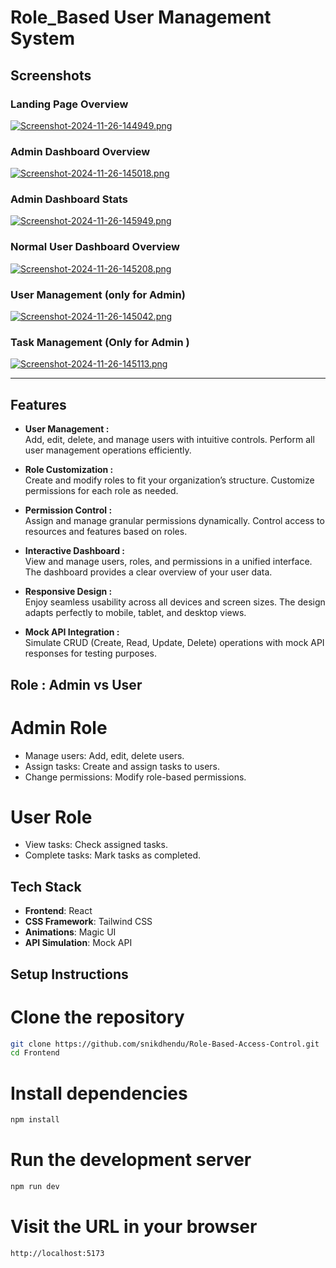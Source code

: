 # Role_Based User Management System

## Screenshots

### Landing Page Overview
[![Screenshot-2024-11-26-144949.png](https://i.postimg.cc/Y2nKyRKF/Screenshot-2024-11-26-144949.png)](https://postimg.cc/7b2W5gLP)

### Admin Dashboard Overview
[![Screenshot-2024-11-26-145018.png](https://i.postimg.cc/NjfwNnLR/Screenshot-2024-11-26-145018.png)](https://postimg.cc/sv88xwY2)

### Admin Dashboard Stats 
[![Screenshot-2024-11-26-145949.png](https://i.postimg.cc/L8JhCDyQ/Screenshot-2024-11-26-145949.png)](https://postimg.cc/4YTJn6Rp)

### Normal User Dashboard Overview
[![Screenshot-2024-11-26-145208.png](https://i.postimg.cc/pL61fW75/Screenshot-2024-11-26-145208.png)](https://postimg.cc/Wd0njvss)

### User Management (only for Admin)
[![Screenshot-2024-11-26-145042.png](https://i.postimg.cc/3xHsyJs8/Screenshot-2024-11-26-145042.png)](https://postimg.cc/N5pJSYGS)

### Task Management (Only for Admin )
[![Screenshot-2024-11-26-145113.png](https://i.postimg.cc/htLqM7LQ/Screenshot-2024-11-26-145113.png)](https://postimg.cc/87z3zcnT)



---

## Features

- **User Management :**  
  Add, edit, delete, and manage users with intuitive controls. Perform all user management operations efficiently.

- **Role Customization :**  
  Create and modify roles to fit your organization’s structure. Customize permissions for each role as needed.

- **Permission Control :**  
  Assign and manage granular permissions dynamically. Control access to resources and features based on roles.

- **Interactive Dashboard :**  
  View and manage users, roles, and permissions in a unified interface. The dashboard provides a clear overview of your user data.

- **Responsive Design :**  
  Enjoy seamless usability across all devices and screen sizes. The design adapts perfectly to mobile, tablet, and desktop views.

- **Mock API Integration :**  
  Simulate CRUD (Create, Read, Update, Delete) operations with mock API responses for testing purposes.


## Role : Admin vs User

# Admin Role
- Manage users: Add, edit, delete users.
- Assign tasks: Create and assign tasks to users.
- Change permissions: Modify role-based permissions.

# User Role
- View tasks: Check assigned tasks.
- Complete tasks: Mark tasks as completed.


## Tech Stack

- **Frontend**: React
- **CSS Framework**: Tailwind CSS
- **Animations**: Magic UI
- **API Simulation**: Mock API

## Setup Instructions

# Clone the repository
```bash
git clone https://github.com/snikdhendu/Role-Based-Access-Control.git
cd Frontend
```
# Install dependencies
```bash
npm install
```
# Run the development server
```bash
npm run dev
```
# Visit the URL in your browser
```bash
http://localhost:5173
